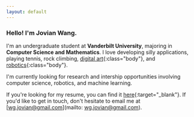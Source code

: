 ```yaml
---
layout: default
---
```


### Hello! I'm Jovian Wang.

I'm an undergraduate student at **Vanderbilt University**, majoring in **Computer Science and Mathematics**. I love developing silly applications, playing tennis, rock climbing, [digital art](/extras/art){:class="body"}, and [robotics](/extras/robotics){:class="body"}.

I'm currently looking for research and intership opportunities involving computer science, robotics, and machine learning.

If you're looking for my resume, you can find it [here](assets/JovianWang_Resume.pdf){:target="_blank"}. If you'd like to get in touch, don't hesitate to email me at [wg.jovian@gmail.com](mailto: wg.jovian@gmail.com).